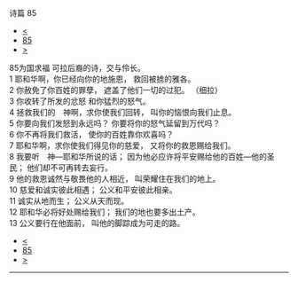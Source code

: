 ﻿





 诗篇 85




* [<](bible/PSA084.md)
* [85](bible/PSA.md)
* [>](bible/PSA086.md)



 
85为国求福 可拉后裔的诗，交与伶长。  
1 耶和华啊，你已经向你的地施恩， 救回被掳的雅各。  
2 你赦免了你百姓的罪孽， 遮盖了他们一切的过犯。 （细拉）   
3 你收转了所发的忿怒 和你猛烈的怒气。     
4 拯救我们的　神啊，求你使我们回转， 叫你的恼恨向我们止息。  
5 你要向我们发怒到永远吗？ 你要将你的怒气延留到万代吗？  
6 你不再将我们救活， 使你的百姓靠你欢喜吗？  
7 耶和华啊，求你使我们得见你的慈爱， 又将你的救恩赐给我们。     
8 我要听　神—耶和华所说的话； 因为他必应许将平安赐给他的百姓—他的圣民； 他们却不可再转去妄行。  
9 他的救恩诚然与敬畏他的人相近， 叫荣耀住在我们的地上。     
10 慈爱和诚实彼此相遇； 公义和平安彼此相亲。  
11 诚实从地而生； 公义从天而现。  
12 耶和华必将好处赐给我们； 我们的地也要多出土产。  
13 公义要行在他面前， 叫他的脚踪成为可走的路。 
* [<](bible/PSA084.md)
* [85](bible/PSA.md)
* [>](bible/PSA086.md)





---









